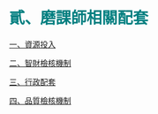 # <font color=#007F80 face=微軟正黑體>貳、磨課師相關配套</font>

<a href="2-1.md" target="_self" title="資源投入">一、資源投入</a>

<a href="2-2.md" target="_self" title="智財檢核機制">二、智財檢核機制</a>

<a href="2-3.md" target="_self" title="行政配套">三、行政配套</a>

<a href="2-4.md" target="_self" title="品質檢核機制">四、品質檢核機制</a>